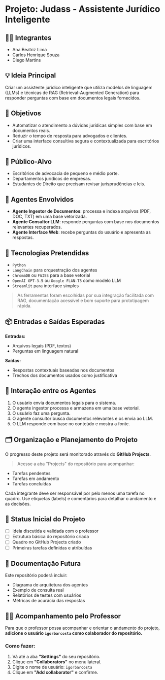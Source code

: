 # Projeto: Judass - Assistente Jurídico Inteligente

## 👨‍🎓 Integrantes
- Ana Beatriz Lima
- Carlos Henrique Souza
- Diego Martins

## 💡 Ideia Principal
Criar um assistente jurídico inteligente que utiliza modelos de linguagem (LLMs) e técnicas de RAG (Retrieval-Augmented Generation) para responder perguntas com base em documentos legais fornecidos.

## 🎯 Objetivos
- Automatizar o atendimento a dúvidas jurídicas simples com base em documentos reais.
- Reduzir o tempo de resposta para advogados e clientes.
- Criar uma interface consultiva segura e contextualizada para escritórios jurídicos.

## 👥 Público-Alvo
- Escritórios de advocacia de pequeno e médio porte.
- Departamentos jurídicos de empresas.
- Estudantes de Direito que precisam revisar jurisprudências e leis.

## 🤖 Agentes Envolvidos
- **Agente Ingestor de Documentos**: processa e indexa arquivos (PDF, DOC, TXT) em uma base vetorizada.
- **Agente Consultor LLM**: responde perguntas com base nos documentos relevantes recuperados.
- **Agente Interface Web**: recebe perguntas do usuário e apresenta as respostas.

## 🧱 Tecnologias Pretendidas
- `Python`
- `LangChain` para orquestração dos agentes
- `ChromaDB` ou `FAISS` para a base vetorial
- `OpenAI GPT-3.5` ou `Google FLAN-T5` como modelo LLM
- `Streamlit` para interface simples

> As ferramentas foram escolhidas por sua integração facilitada com RAG, documentação acessível e bom suporte para prototipagem rápida.

## 📦 Entradas e Saídas Esperadas
**Entradas:**
- Arquivos legais (PDF, textos)
- Perguntas em linguagem natural

**Saídas:**
- Respostas contextuais baseadas nos documentos
- Trechos dos documentos usados como justificativa

## 🔁 Interação entre os Agentes
1. O usuário envia documentos legais para o sistema.
2. O agente ingestor processa e armazena em uma base vetorial.
3. O usuário faz uma pergunta.
4. O agente consultor busca documentos relevantes e os envia ao LLM.
5. O LLM responde com base no conteúdo e mostra a fonte.

## 🗂️ Organização e Planejamento do Projeto
O progresso deste projeto será monitorado através do **GitHub Projects**.

> Acesse a aba "Projects" do repositório para acompanhar:
- Tarefas pendentes
- Tarefas em andamento
- Tarefas concluídas

Cada integrante deve ser responsável por pelo menos uma tarefa no quadro.
Use etiquetas (labels) e comentários para detalhar o andamento e as decisões.

## 📌 Status Inicial do Projeto
- [ ] Ideia discutida e validada com o professor
- [ ] Estrutura básica do repositório criada
- [ ] Quadro no GitHub Projects criado
- [ ] Primeiras tarefas definidas e atribuídas

## 📄 Documentação Futura
Este repositório poderá incluir:
- Diagrama de arquitetura dos agentes
- Exemplo de consulta real
- Relatórios de testes com usuários
- Métricas de acurácia das respostas

## 👨‍🏫 Acompanhamento pelo Professor
Para que o professor possa acompanhar e orientar o andamento do projeto, **adicione o usuário `igorbarcosta` como colaborador do repositório.**

### Como fazer:
1. Vá até a aba **"Settings"** do seu repositório.
2. Clique em **"Collaborators"** no menu lateral.
3. Digite o nome de usuário: `igorbarcosta`
4. Clique em **"Add collaborator"** e confirme.
